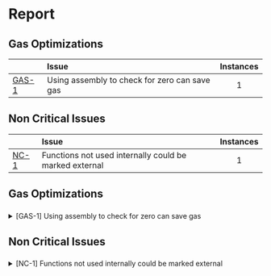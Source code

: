 # Report


## Gas Optimizations


| |Issue|Instances|
|-|:-|:-:|
| [GAS-1](#GAS-1) | Using assembly to check for zero can save gas | 1 |


## Non Critical Issues


| |Issue|Instances|
|-|:-|:-:|
| [NC-1](#NC-1) | Functions not used internally could be marked external | 1 |



## Gas Optimizations

### <a name="GAS-1"></a>
<details>
<summary>[GAS-1] Using assembly to check for zero can save gas</summary>
Using assembly to check for zero can save gas by allowing more direct access to the evm and reducing some of the overhead associated with high-level operations in solidity.

*Instances (1)*:
```solidity
File: test.sol

6: 		if (inputNumber == 0) {

```
</details>



## Non Critical Issues

### <a name="NC-1"></a>
<details>
<summary>[NC-1] Functions not used internally could be marked external</summary>

*Instances (1)*:
```solidity
File: test.sol

5: 	function my_function(uint256 inputNumber) public pure returns(bool) {

```
</details>

